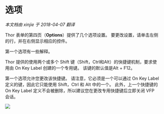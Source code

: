 选项
===
_本文档由 xinjie 于 2018-04-07 翻译_

Thor 表单的第四页（**Options**）提供了几个选项设置。 要更改设置，请单击左侧的行，并在右侧显示相应的控件。

第一个选项有一些解释。  

Thor 提供的使用两个或多个 Shift 键（Shift，Ctrl和Alt）的快捷键机制，要求使用由 On Key Label 创建的一个专用键。 该键的默认值是Alt + F12。

第一个选项允许您更改该快捷键。 请注意，它必须是一个可以通过 On Key Label 定义的键，因此它只能使用 Shift，Ctrl 和 Alt 中的一个。 此外，上一个快捷键的 On Key Label 定义不会被删除，所以建议您在更改专用快捷键后立即关闭 VFP 会话。

![](Images/Thor_Options.png)
